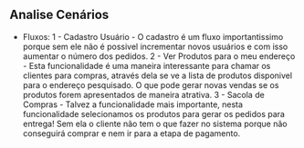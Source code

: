 ## Analise Cenários

- Fluxos:
1 - Cadastro Usuário - O cadastro é um fluxo importantissimo porque sem ele não é possivel incrementar novos usuários e com isso aumentar o número dos pedidos.
2 - Ver Produtos para o meu endereço - Esta funcionalidade é uma maneira interessante para chamar os clientes para compras, através dela se ve a lista de produtos disponivel para o endereço pesquisado. O que pode gerar novas vendas se os produtos forem apresentados de maneira atrativa.
3 - Sacola de Compras - Talvez a funcionalidade mais importante, nesta funcionalidade selecionamos os produtos para gerar os pedidos para entrega! Sem ela o cliente não tem o que fazer no sistema porque não conseguirá comprar e nem ir para a etapa de pagamento. 

